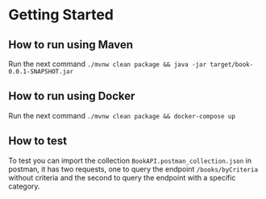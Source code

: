 # Getting Started

## How to run using Maven
Run the next command
`./mvnw clean package && java -jar target/book-0.0.1-SNAPSHOT.jar`

## How to run using Docker
Run the next command
`./mvnw clean package && docker-compose up`

## How to test
To test you can import the collection `BookAPI.postman_collection.json` in postman, it has two requests, one to query the endpoint `/books/byCriteria` without criteria and the second to query the endpoint with a specific category.
